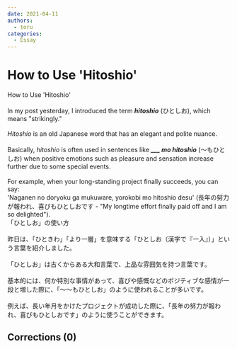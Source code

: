 ```yaml
---
date: 2021-04-11
authors:
  - toru
categories:
  - Essay
---
```


<h1 id="subject_show">How to Use 'Hitoshio'</h1>
<div class="date" hidden>Apr 11, 2021 20:58</div>
<div id="post"><div id="body_show_ori">
How to Use 'Hitoshio'<br/><br/>In my post yesterday, I introduced the term <strong><em>hitoshio</em></strong> (ひとしお), which means "strikingly."<br/><br/><em>Hitoshio</em> is an old Japanese word that has an elegant and polite nuance.<br/><br/>Basically, <em>hitoshio</em> is often used in sentences like <strong><em> ___ mo hitoshio</em></strong> (～もひとしお) when positive emotions such as pleasure and sensation increase further due to some special events.<br/><br/>For example, when your long-standing project finally succeeds, you can say:<br/>'Naganen no doryoku ga mukuware, yorokobi mo hitoshio desu' (長年の努力が報われ、喜びもひとしおです - "My longtime effort finally paid off and I am so delighted").
</div></div>

<!-- more -->

<div id="post_ja"><div id="body_show_mo">
「ひとしお」の使い方<br/><br/>昨日は、「ひときわ」「より一層」を意味する「ひとしお（漢字で『一入』）」という言葉を紹介しました。<br/><br/>「ひとしお」は古くからある大和言葉で、上品な雰囲気を持つ言葉です。<br/><br/>基本的には、何か特別な事情があって、喜びや感慨などのポジティブな感情が一段と増した際に、「～～もひとしお」のように使われることが多いです。<br/><br/>例えば、長い年月をかけたプロジェクトが成功した際に、「長年の努力が報われ、喜びもひとしおです」のように使うことができます。
</div></div>

## Corrections (0)
